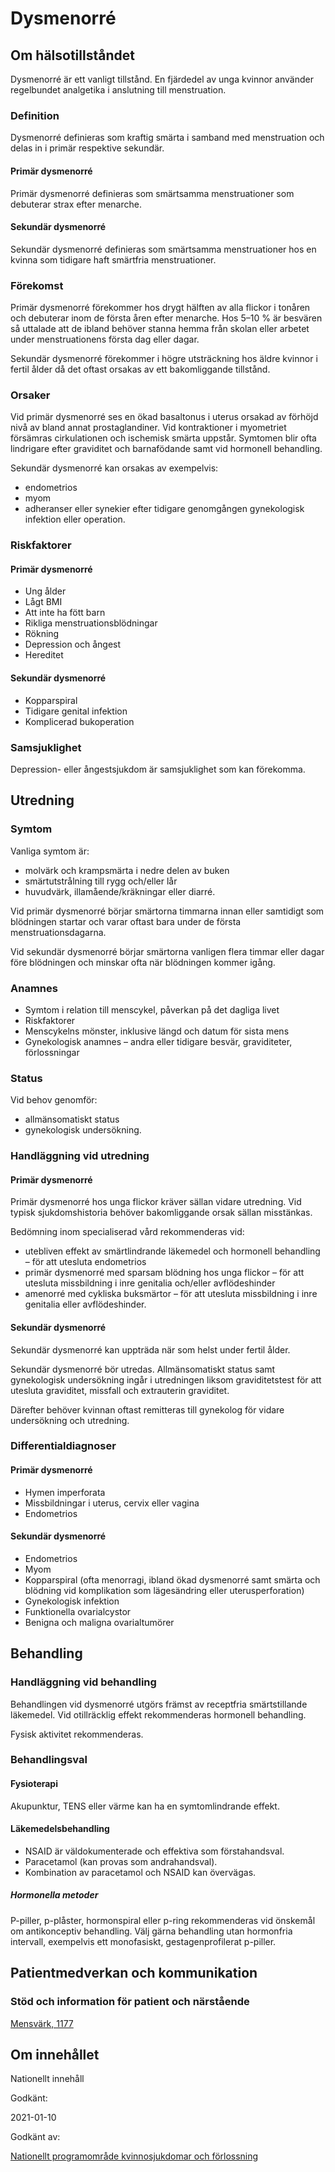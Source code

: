 Dysmenorré
==========

Om hälsotillståndet
-------------------

Dysmenorré är ett vanligt tillstånd. En fjärdedel av unga kvinnor använder regelbundet analgetika i anslutning till menstruation.

### Definition

Dysmenorré definieras som kraftig smärta i samband med menstruation och delas in i primär respektive sekundär.

#### Primär dysmenorré

Primär dysmenorré definieras som smärtsamma menstruationer som debuterar strax efter menarche.

#### Sekundär dysmenorré

Sekundär dysmenorré definieras som smärtsamma menstruationer hos en kvinna som tidigare haft smärtfria menstruationer.

### Förekomst

Primär dysmenorré förekommer hos drygt hälften av alla flickor i tonåren och debuterar inom de första åren efter menarche. Hos 5–10 % är besvären så uttalade att de ibland behöver stanna hemma från skolan eller arbetet under menstruationens första dag eller dagar.

Sekundär dysmenorré förekommer i högre utsträckning hos äldre kvinnor i fertil ålder då det oftast orsakas av ett bakomliggande tillstånd.

### Orsaker

Vid primär dysmenorré ses en ökad basaltonus i uterus orsakad av förhöjd nivå av bland annat prostaglandiner. Vid kontraktioner i myometriet försämras cirkulationen och ischemisk smärta uppstår. Symtomen blir ofta lindrigare efter graviditet och barnafödande samt vid hormonell behandling.

Sekundär dysmenorré kan orsakas av exempelvis:

*   endometrios
*   myom
*   adheranser eller synekier efter tidigare genomgången gynekologisk infektion eller operation.

### Riskfaktorer

#### Primär dysmenorré

*   Ung ålder
*   Lågt BMI
*   Att inte ha fött barn
*   Rikliga menstruationsblödningar
*   Rökning
*   Depression och ångest
*   Hereditet

#### Sekundär dysmenorré

*   Kopparspiral
*   Tidigare genital infektion
*   Komplicerad bukoperation

### Samsjuklighet

Depression- eller ångestsjukdom är samsjuklighet som kan förekomma.

Utredning
---------

### Symtom

Vanliga symtom är:

*   molvärk och krampsmärta i nedre delen av buken
*   smärtutstrålning till rygg och/eller lår 
*   huvudvärk, illamående/kräkningar eller diarré.

Vid primär dysmenorré börjar smärtorna timmarna innan eller samtidigt som blödningen startar och varar oftast bara under de första menstruationsdagarna.

Vid sekundär dysmenorré börjar smärtorna vanligen flera timmar eller dagar före blödningen och minskar ofta när blödningen kommer igång.

### Anamnes

*   Symtom i relation till menscykel, påverkan på det dagliga livet
*   Riskfaktorer
*   Menscykelns mönster, inklusive längd och datum för sista mens
*   Gynekologisk anamnes – andra eller tidigare besvär, graviditeter, förlossningar

### Status

Vid behov genomför:

*   allmänsomatiskt status
*   gynekologisk undersökning.

### Handläggning vid utredning

#### Primär dysmenorré

Primär dysmenorré hos unga flickor kräver sällan vidare utredning. Vid typisk sjukdomshistoria behöver bakomliggande orsak sällan misstänkas.

Bedömning inom specialiserad vård rekommenderas vid:

*   utebliven effekt av smärtlindrande läkemedel och hormonell behandling – för att utesluta endometrios
*   primär dysmenorré med sparsam blödning hos unga flickor – för att utesluta missbildning i inre genitalia och/eller avflödeshinder
*   amenorré med cykliska buksmärtor – för att utesluta missbildning i inre genitalia eller avflödeshinder.

#### Sekundär dysmenorré

Sekundär dysmenorré kan uppträda när som helst under fertil ålder.

Sekundär dysmenorré bör utredas. Allmänsomatiskt status samt gynekologisk undersökning ingår i utredningen liksom graviditetstest för att utesluta graviditet, missfall och extrauterin graviditet.

Därefter behöver kvinnan oftast remitteras till gynekolog för vidare undersökning och utredning.

### Differentialdiagnoser

#### Primär dysmenorré

*   Hymen imperforata
*   Missbildningar i uterus, cervix eller vagina 
*   Endometrios 

#### Sekundär dysmenorré

*   Endometrios
*   Myom
*   Kopparspiral (ofta menorragi, ibland ökad dysmenorré samt smärta och blödning vid komplikation som lägesändring eller uterusperforation)
*   Gynekologisk infektion
*   Funktionella ovarialcystor
*   Benigna och maligna ovarialtumörer

Behandling
----------

### Handläggning vid behandling

Behandlingen vid dysmenorré utgörs främst av receptfria smärtstillande läkemedel. Vid otillräcklig effekt rekommenderas hormonell behandling.

Fysisk aktivitet rekommenderas.

### Behandlingsval

#### Fysioterapi

Akupunktur, TENS eller värme kan ha en symtomlindrande effekt.

#### Läkemedelsbehandling

*   NSAID är väldokumenterade och effektiva som förstahandsval.
*   Paracetamol (kan provas som andrahandsval).
*   Kombination av paracetamol och NSAID kan övervägas.

##### Hormonella metoder

P-piller, p-plåster, hormonspiral eller p-ring rekommenderas vid önskemål om antikonceptiv behandling. Välj gärna behandling utan hormonfria intervall, exempelvis ett monofasiskt, gestagenprofilerat p-piller.

Patientmedverkan och kommunikation
----------------------------------

### Stöd och information för patient och närstående

[Mensvärk, 1177](https://www.1177.se/sjukdomar--besvar/konsorgan/mens-blodningar-och-flytningar/mensvark/)

Om innehållet
-------------

Nationellt innehåll

Godkänt:

2021-01-10

Godkänt av:

[Nationellt programområde kvinnosjukdomar och förlossning](https://kunskapsstyrningvard.se/kunskapsstyrningvard/programomradenochsamverkansgrupper/nationellaprogramomraden/npokvinnosjukdomarochforlossning.56438.html)

